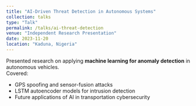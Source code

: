```yaml
---
title: "AI-Driven Threat Detection in Autonomous Systems"
collection: talks
type: "Talk"
permalink: /talks/ai-threat-detection
venue: "Independent Research Presentation"
date: 2023-11-20
location: "Kaduna, Nigeria"
---
```


Presented research on applying **machine learning for anomaly detection** in autonomous vehicles.  
Covered:  
- GPS spoofing and sensor-fusion attacks  
- LSTM autoencoder models for intrusion detection  
- Future applications of AI in transportation cybersecurity

